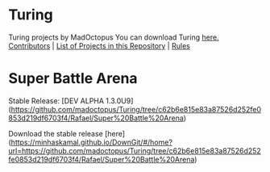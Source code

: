 # Turing
Turing projects by MadOctopus
You can download Turing <a href="http://compsci.ca/holtsoft/" target="_blank">here.</a>
<br>
[Contributors](#contributors) | [List of Projects in this Repository](#list-of-projects-in-this-repository) | [Rules](CONTRIBUTING.md)

# Super Battle Arena
Stable Release: [DEV ALPHA 1.3.0U9] (https://github.com/madoctopus/Turing/tree/c62b6e815e83a87526d252fe0853d219df6703f4/Rafael/Super%20Battle%20Arena) 

<a name="get-superbattlearena"></a>
Download the stable release [here] (https://minhaskamal.github.io/DownGit/#/home?url=https://github.com/madoctopus/Turing/tree/c62b6e815e83a87526d252fe0853d219df6703f4/Rafael/Super%20Battle%20Arena)
